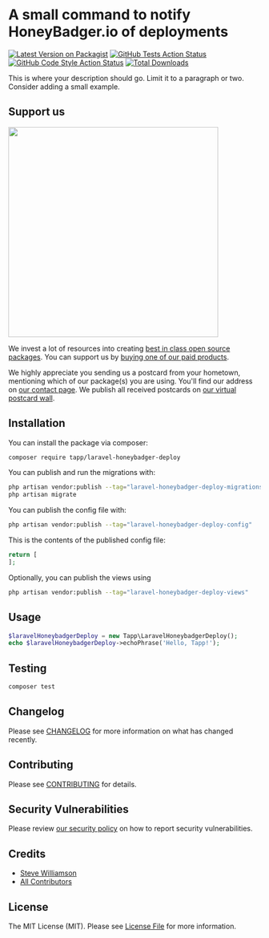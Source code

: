 # A small command to notify HoneyBadger.io of deployments

[![Latest Version on Packagist](https://img.shields.io/packagist/v/tapp/laravel-honeybadger-deploy.svg?style=flat-square)](https://packagist.org/packages/tapp/laravel-honeybadger-deploy)
[![GitHub Tests Action Status](https://img.shields.io/github/actions/workflow/status/tapp/laravel-honeybadger-deploy/run-tests.yml?branch=main&label=tests&style=flat-square)](https://github.com/tapp/laravel-honeybadger-deploy/actions?query=workflow%3Arun-tests+branch%3Amain)
[![GitHub Code Style Action Status](https://img.shields.io/github/actions/workflow/status/tapp/laravel-honeybadger-deploy/fix-php-code-style-issues.yml?branch=main&label=code%20style&style=flat-square)](https://github.com/tapp/laravel-honeybadger-deploy/actions?query=workflow%3A"Fix+PHP+code+style+issues"+branch%3Amain)
[![Total Downloads](https://img.shields.io/packagist/dt/tapp/laravel-honeybadger-deploy.svg?style=flat-square)](https://packagist.org/packages/tapp/laravel-honeybadger-deploy)

This is where your description should go. Limit it to a paragraph or two. Consider adding a small example.

## Support us

[<img src="https://github-ads.s3.eu-central-1.amazonaws.com/laravel-honeybadger-deploy.jpg?t=1" width="419px" />](https://spatie.be/github-ad-click/laravel-honeybadger-deploy)

We invest a lot of resources into creating [best in class open source packages](https://spatie.be/open-source). You can support us by [buying one of our paid products](https://spatie.be/open-source/support-us).

We highly appreciate you sending us a postcard from your hometown, mentioning which of our package(s) you are using. You'll find our address on [our contact page](https://spatie.be/about-us). We publish all received postcards on [our virtual postcard wall](https://spatie.be/open-source/postcards).

## Installation

You can install the package via composer:

```bash
composer require tapp/laravel-honeybadger-deploy
```

You can publish and run the migrations with:

```bash
php artisan vendor:publish --tag="laravel-honeybadger-deploy-migrations"
php artisan migrate
```

You can publish the config file with:

```bash
php artisan vendor:publish --tag="laravel-honeybadger-deploy-config"
```

This is the contents of the published config file:

```php
return [
];
```

Optionally, you can publish the views using

```bash
php artisan vendor:publish --tag="laravel-honeybadger-deploy-views"
```

## Usage

```php
$laravelHoneybadgerDeploy = new Tapp\LaravelHoneybadgerDeploy();
echo $laravelHoneybadgerDeploy->echoPhrase('Hello, Tapp!');
```

## Testing

```bash
composer test
```

## Changelog

Please see [CHANGELOG](CHANGELOG.md) for more information on what has changed recently.

## Contributing

Please see [CONTRIBUTING](CONTRIBUTING.md) for details.

## Security Vulnerabilities

Please review [our security policy](../../security/policy) on how to report security vulnerabilities.

## Credits

- [Steve Williamson](https://github.com/Tapp)
- [All Contributors](../../contributors)

## License

The MIT License (MIT). Please see [License File](LICENSE.md) for more information.
